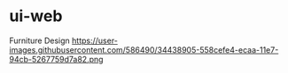 # ui-web
Furniture Design
https://user-images.githubusercontent.com/586490/34438905-558cefe4-ecaa-11e7-94cb-5267759d7a82.png